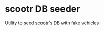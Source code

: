 # scootr DB seeder

Utility to seed [scootr](https://github.com/alex-sandri/scootr)'s DB with fake vehicles
